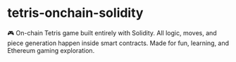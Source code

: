 # tetris-onchain-solidity
🎮 On-chain Tetris game built entirely with Solidity. All logic, moves, and piece generation happen inside smart contracts. Made for fun, learning, and Ethereum gaming exploration.
